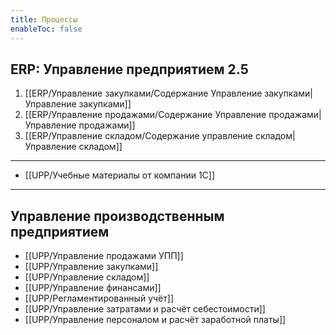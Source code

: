```yaml
---
title: Процессы
enableToc: false
---
```


## ERP: Управление предприятием 2.5

1. [[ERP/Управление закупками/Содержание Управление закупками|Управление закупками]]
2. [[ERP/Управление продажами/Содержание Управление продажами|Управление продажами]]
3. [[ERP/Управление складом/Содержание управление складом|Управление складом]]
___
- [[UPP/Учебные материалы от компании 1С]]
____
## Управление производственным предприятием

- [[UPP/Управление продажами УПП]]
- [[UPP/Управление закупками]]
- [[UPP/Управление складом]]
- [[UPP/Управление финансами]]
- [[UPP/Регламентированный учёт]]
- [[UPP/Управление затратами и расчёт себестоимости]]
- [[UPP/Управление персоналом и расчёт заработной платы]]





